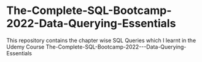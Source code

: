 # The-Complete-SQL-Bootcamp-2022-Data-Querying-Essentials

This repository contains the chapter wise SQL Queries which I learnt in the Udemy Course The-Complete-SQL-Bootcamp-2022---Data-Querying-Essentials
